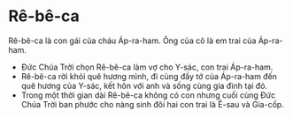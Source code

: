 # Rê-bê-ca

Rê-bê-ca là con gái của cháu Áp-ra-ham. Ông của cô là em trai của Áp-ra-ham.
- Đức Chúa Trời chọn Rê-bê-ca làm vợ cho Y-sác, con trai Áp-ra-ham. 
- Rê-bê-ca rời khỏi quê hương mình, đi cùng đầy tớ của Áp-ra-ham đến quê hương của Y-sác, kết hôn với anh và sống cùng gia đình tại đó.
- Trong một thời gian dài Rê-bê-ca không có con nhưng cuối cùng Đức Chúa Trời ban phước cho nàng sinh đôi hai con trai là Ê-sau và Gia-cốp.

